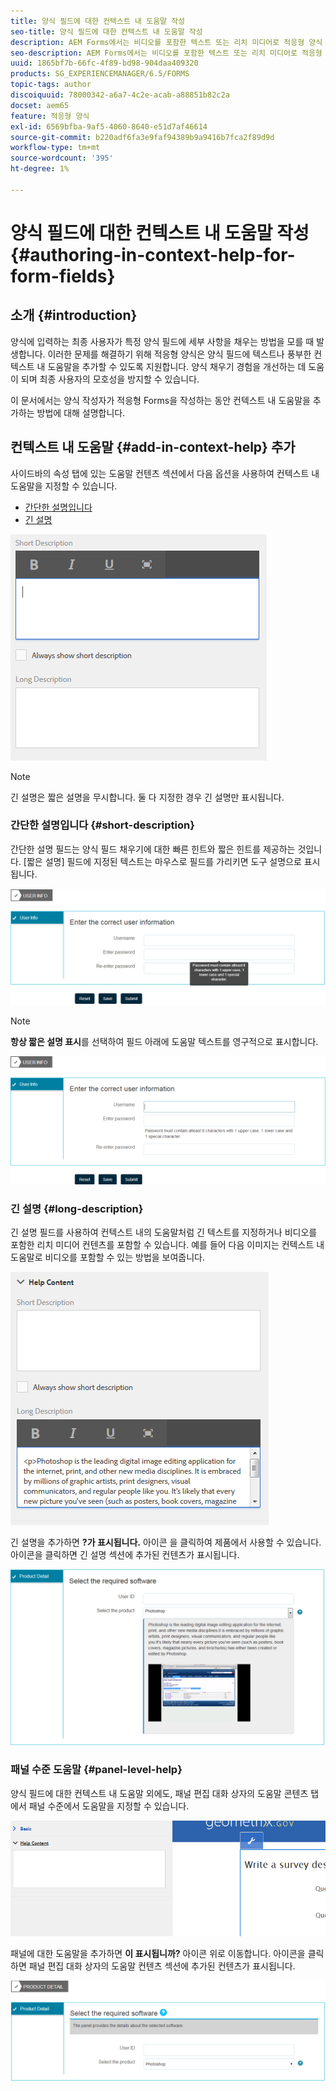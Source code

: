 ```yaml
---
title: 양식 필드에 대한 컨텍스트 내 도움말 작성
seo-title: 양식 필드에 대한 컨텍스트 내 도움말 작성
description: AEM Forms에서는 비디오를 포함한 텍스트 또는 리치 미디어로 적응형 양식 필드 및 패널에 컨텍스트 내 도움말을 추가할 수 있습니다.
seo-description: AEM Forms에서는 비디오를 포함한 텍스트 또는 리치 미디어로 적응형 양식 필드 및 패널에 컨텍스트 내 도움말을 추가할 수 있습니다.
uuid: 1865bf7b-66fc-4f89-bd98-904daa409320
products: SG_EXPERIENCEMANAGER/6.5/FORMS
topic-tags: author
discoiquuid: 78000342-a6a7-4c2e-acab-a88851b82c2a
docset: aem65
feature: 적응형 양식
exl-id: 6569bfba-9af5-4060-8640-e51d7af46614
source-git-commit: b220adf6fa3e9faf94389b9a9416b7fca2f89d9d
workflow-type: tm+mt
source-wordcount: '395'
ht-degree: 1%

---
```


# 양식 필드에 대한 컨텍스트 내 도움말 작성{#authoring-in-context-help-for-form-fields}

## 소개 {#introduction}

양식에 입력하는 최종 사용자가 특정 양식 필드에 세부 사항을 채우는 방법을 모를 때 발생합니다. 이러한 문제를 해결하기 위해 적응형 양식은 양식 필드에 텍스트나 풍부한 컨텍스트 내 도움말을 추가할 수 있도록 지원합니다. 양식 채우기 경험을 개선하는 데 도움이 되며 최종 사용자의 모호성을 방지할 수 있습니다.

이 문서에서는 양식 작성자가 적응형 Forms을 작성하는 동안 컨텍스트 내 도움말을 추가하는 방법에 대해 설명합니다.

## 컨텍스트 내 도움말 {#add-in-context-help} 추가

사이드바의 속성 탭에 있는 도움말 컨텐츠 섹션에서 다음 옵션을 사용하여 컨텍스트 내 도움말을 지정할 수 있습니다.

* [간단한 설명입니다](../../forms/using/authoring-in-field-help.md#p-short-description-p)
* [긴 설명](../../forms/using/authoring-in-field-help.md#p-long-description-p)

![양식 필드에 대한 컨텍스트 내 도움말](assets/descriptions.png)

>[!NOTE]
>
>긴 설명은 짧은 설명을 무시합니다. 둘 다 지정한 경우 긴 설명만 표시됩니다.

### 간단한 설명입니다 {#short-description}

간단한 설명 필드는 양식 필드 채우기에 대한 빠른 힌트와 짧은 힌트를 제공하는 것입니다. [짧은 설명] 필드에 지정된 텍스트는 마우스로 필드를 가리키면 도구 설명으로 표시됩니다.

![양식 필드에 대한 컨텍스트 내 도움말 추가에 대한 간단한 설명](assets/tooltip.png)

>[!NOTE]
>
>**항상 짧은 설명 표시**&#x200B;를 선택하여 필드 아래에 도움말 텍스트를 영구적으로 표시합니다.

![필드 아래에 영구적인 간단한 컨텍스트 내 도움말](assets/short1.png)

### 긴 설명 {#long-description}

긴 설명 필드를 사용하여 컨텍스트 내의 도움말처럼 긴 텍스트를 지정하거나 비디오를 포함한 리치 미디어 컨텐츠를 포함할 수 있습니다. 예를 들어 다음 이미지는 컨텍스트 내 도움말로 비디오를 포함할 수 있는 방법을 보여줍니다.

![양식 필드에 대한 컨텍스트 내 도움말로 리치 미디어 추가](assets/long-descriptions.png)

긴 설명을 추가하면 **?가 표시됩니다.** 아이콘 을 클릭하여 제품에서 사용할 수 있습니다. 아이콘을 클릭하면 긴 설명 섹션에 추가된 컨텐츠가 표시됩니다.

![리치 미디어 in-context 도움말 예](assets/photoshop.png)

### 패널 수준 도움말 {#panel-level-help}

양식 필드에 대한 컨텍스트 내 도움말 외에도, 패널 편집 대화 상자의 도움말 콘텐츠 탭에서 패널 수준에서 도움말을 지정할 수 있습니다.

![양식 패널에 대한 컨텍스트 내 도움말 추가](assets/panel-level-help.png)

패널에 대한 도움말을 추가하면 **이 표시됩니까?** 아이콘 위로 이동합니다. 아이콘을 클릭하면 패널 편집 대화 상자의 도움말 컨텐츠 섹션에 추가된 컨텐츠가 표시됩니다.

![양식 패널 수준의 컨텍스트 내 도움말 예](assets/photoshop-1.png)
